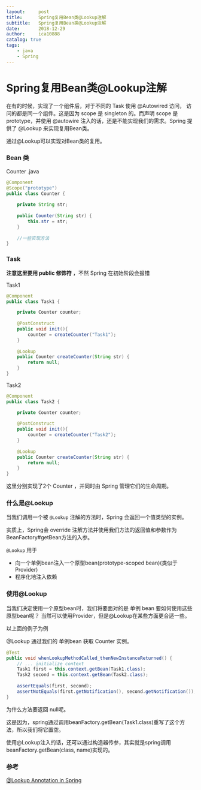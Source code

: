 ```yaml
---
layout:     post
title:      Spring复用Bean类@Lookup注解
subtitle:   Spring复用Bean类@Lookup注解
date:       2018-12-29
author:     ica10888
catalog: true
tags:
    - java
    - Spring
---
```



# Spring复用Bean类@Lookup注解

在有的时候，实现了一个组件后，对于不同的 Task 使用 @Autowired 访问， 访问的都是同一个组件。这是因为 scope 是 singleton 的。而声明 scope 是prototype，并使用 @autowire 注入的话，还是不能实现我们的需求。Spring 提供了  @Lookup  来实现复用Bean类。

通过@Lookup可以实现对Bean类的复用。

### Bean 类

Counter .java

``` java
@Component
@Scope("prototype")
public class Counter {
    
    private String str;
    
    public Counter(String str) {
        this.str = str;
    }
    
    //一些实现方法
}
```

### Task

**注意这里要用 public 修饰符** ，不然 Spring 在初始阶段会报错

Task1

``` java
@Component
public class Task1 { 

    private Counter counter;
    
    @PostConstruct
    public void init(){
        counter = createCounter("Task1");
    }
    
    @Lookup
    public Counter createCounter(String str) {
        return null;
    }
}
```

Task2

``` java
@Component
public class Task2 { 

    private Counter counter;
     
    @PostConstruct
    public void init(){
        counter = createCounter("Task2");
    }
    
    @Lookup
    public Counter createCounter(String str) {
        return null;
    }
}
```

这里分别实现了2个 Counter ，并同时由 Spring 管理它们的生命周期。

### 什么是@Lookup

当我们调用一个被 `@Lookup`  注解的方法时，Spring 会返回一个值类型的实例。

实质上，Spring会 override  注解方法并使用我们方法的返回值和参数作为BeanFactory#getBean方法的入参。

`@Lookup`  用于

- 向一个单例bean注入一个原型bean(prototype-scoped bean)(类似于Provider)
- 程序化地注入依赖

### 使用@Lookup

当我们决定使用一个原型bean时，我们将要面对的是 单例 bean 要如何使用这些原型bean呢？
当然可以使用Provider，但是@Lookup在某些方面更合适一些。

以上面的例子为例

@Lookup 通过我们的 单例bean 获取 Counter 实例。

``` java
@Test
public void whenLookupMethodCalled_thenNewInstanceReturned() {
    // ... initialize context
    Task1 first = this.context.getBean(Task1.class);
    Task2 second = this.context.getBean(Task2.class);
        
    assertEquals(first, second); 
    assertNotEquals(first.getNotification(), second.getNotification()); 
}
```

为什么方法要返回 null呢。

这是因为，spring通过调用beanFactory.getBean(Task1.class)重写了这个方法，所以我们将它置空。

使用@Lookup注入的话，还可以通过构造器传参，其实就是spring调用beanFactory.getBean(class, name)实现的。



### 参考

[@Lookup Annotation in Spring](https://www.baeldung.com/spring-lookup)
